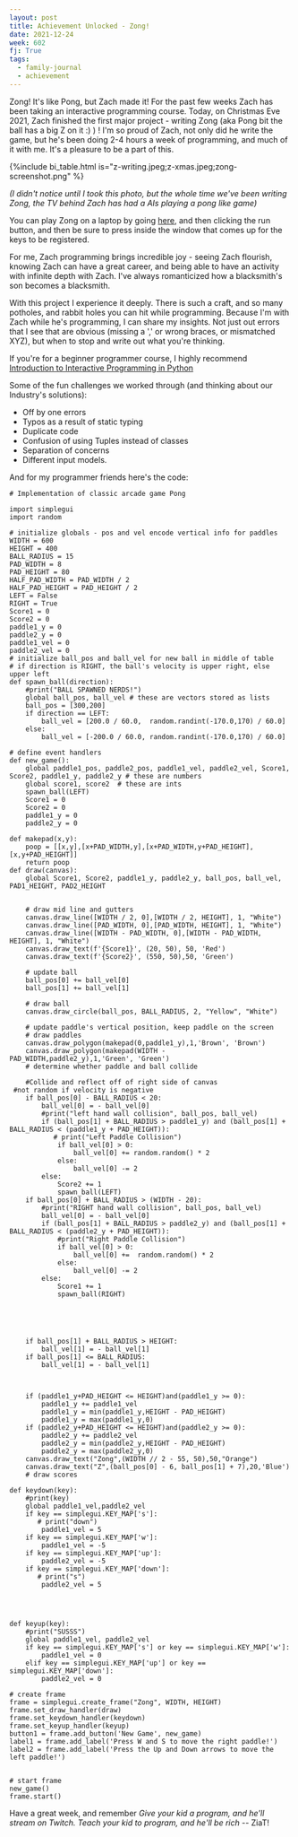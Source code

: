 ```yaml
---
layout: post
title: Achievement Unlocked - Zong!
date: 2021-12-24
week: 602
fj: True
tags:
  - family-journal
  - achievement
---
```


Zong! It's like Pong, but Zach made it! For the past few weeks Zach has been taking an interactive programming course. Today, on Christmas Eve 2021, Zach finished the first major project - writing Zong (aka Pong bit the ball has a big Z on it :) ) ! I'm so proud of Zach, not only did he write the game, but he's been doing 2-4 hours a week of programming, and much of it with me. It's a pleasure to be a part of this.

{%include bi_table.html is="z-writing.jpeg;z-xmas.jpeg;zong-screenshot.png" %}

_(I didn't notice until I took this photo, but the whole time we've been writing Zong, the TV behind Zach has had a AIs playing a pong like game)_

You can play Zong on a laptop by going [here](https://py3.codeskulptor.org/#user306_xRyyWRzdMJRWxln.py), and then clicking the run button, and then be sure to press inside the window that comes up for the keys to be registered.

For me, Zach programming brings incredible joy - seeing Zach flourish, knowing Zach can have a great career, and being able to have an activity with infinite depth with Zach. I've always romanticized how a blacksmith's son becomes a blacksmith.

With this project I experience it deeply. There is such a craft, and so many potholes, and rabbit holes you can hit while programming. Because I'm with Zach while he's programming, I can share my insights. Not just out errors that I see that are obvious (missing a ',' or wrong braces, or mismatched XYZ), but when to stop and write out what you're thinking.

If you're for a beginner programmer course, I highly recommend [Introduction to Interactive Programming in Python](https://www.coursera.org/learn/interactive-python-1)

Some of the fun challenges we worked through (and thinking about our Industry's solutions):

- Off by one errors
- Typos as a result of static typing
- Duplicate code
- Confusion of using Tuples instead of classes
- Separation of concerns
- Different input models.

And for my programmer friends here's the code:

<link rel="stylesheet"
      href="//cdnjs.cloudflare.com/ajax/libs/highlight.js/11.3.1/styles/default.min.css">
<script src="//cdnjs.cloudflare.com/ajax/libs/highlight.js/11.3.1/highlight.min.js"></script>
<script>hljs.highlightAll();</script>

<pre><code class="language-python"># Implementation of classic arcade game Pong

import simplegui
import random

# initialize globals - pos and vel encode vertical info for paddles
WIDTH = 600
HEIGHT = 400
BALL_RADIUS = 15
PAD_WIDTH = 8
PAD_HEIGHT = 80
HALF_PAD_WIDTH = PAD_WIDTH / 2
HALF_PAD_HEIGHT = PAD_HEIGHT / 2
LEFT = False
RIGHT = True
Score1 = 0
Score2 = 0
paddle1_y = 0
paddle2_y = 0
paddle1_vel = 0
paddle2_vel = 0
# initialize ball_pos and ball_vel for new ball in middle of table
# if direction is RIGHT, the ball's velocity is upper right, else upper left
def spawn_ball(direction):
    #print("BALL SPAWNED NERDS!")
    global ball_pos, ball_vel # these are vectors stored as lists
    ball_pos = [300,200]
    if direction == LEFT:
        ball_vel = [200.0 / 60.0,  random.randint(-170.0,170) / 60.0]
    else:
        ball_vel = [-200.0 / 60.0, random.randint(-170.0,170) / 60.0]

# define event handlers
def new_game():
    global paddle1_pos, paddle2_pos, paddle1_vel, paddle2_vel, Score1, Score2, paddle1_y, paddle2_y # these are numbers
    global score1, score2  # these are ints
    spawn_ball(LEFT)
    Score1 = 0
    Score2 = 0
    paddle1_y = 0
    paddle2_y = 0

def makepad(x,y):
    poop = [[x,y],[x+PAD_WIDTH,y],[x+PAD_WIDTH,y+PAD_HEIGHT],[x,y+PAD_HEIGHT]]
    return poop
def draw(canvas):
    global Score1, Score2, paddle1_y, paddle2_y, ball_pos, ball_vel, PAD1_HEIGHT, PAD2_HEIGHT


    # draw mid line and gutters
    canvas.draw_line([WIDTH / 2, 0],[WIDTH / 2, HEIGHT], 1, "White")
    canvas.draw_line([PAD_WIDTH, 0],[PAD_WIDTH, HEIGHT], 1, "White")
    canvas.draw_line([WIDTH - PAD_WIDTH, 0],[WIDTH - PAD_WIDTH, HEIGHT], 1, "White")
    canvas.draw_text(f'{Score1}', (20, 50), 50, 'Red')
    canvas.draw_text(f'{Score2}', (550, 50),50, 'Green')

    # update ball
    ball_pos[0] += ball_vel[0]
    ball_pos[1] += ball_vel[1]

    # draw ball
    canvas.draw_circle(ball_pos, BALL_RADIUS, 2, "Yellow", "White")

    # update paddle's vertical position, keep paddle on the screen
    # draw paddles
    canvas.draw_polygon(makepad(0,paddle1_y),1,'Brown', 'Brown')
    canvas.draw_polygon(makepad(WIDTH - PAD_WIDTH,paddle2_y),1,'Green', 'Green')
    # determine whether paddle and ball collide

    #Collide and reflect off of right side of canvas
 #not random if velocity is negative
    if ball_pos[0] - BALL_RADIUS < 20:
        ball_vel[0] = - ball_vel[0]
        #print("left hand wall collision", ball_pos, ball_vel)
        if (ball_pos[1] + BALL_RADIUS > paddle1_y) and (ball_pos[1] + BALL_RADIUS < (paddle1_y + PAD_HEIGHT)):
           # print("Left Paddle Collision")
            if ball_vel[0] > 0:
                ball_vel[0] += random.random() * 2
            else:
                ball_vel[0] -= 2
        else:
            Score2 += 1
            spawn_ball(LEFT)
    if ball_pos[0] + BALL_RADIUS > (WIDTH - 20):
        #print("RIGHT hand wall collision", ball_pos, ball_vel)
        ball_vel[0] = - ball_vel[0]
        if (ball_pos[1] + BALL_RADIUS > paddle2_y) and (ball_pos[1] + BALL_RADIUS < (paddle2_y + PAD_HEIGHT)):
            #print("Right Paddle Collision")
            if ball_vel[0] > 0:
                ball_vel[0] +=  random.random() * 2
            else:
                ball_vel[0] -= 2
        else:
            Score1 += 1
            spawn_ball(RIGHT)





    if ball_pos[1] + BALL_RADIUS > HEIGHT:
        ball_vel[1] = - ball_vel[1]
    if ball_pos[1] <= BALL_RADIUS:
        ball_vel[1] = - ball_vel[1]



    if (paddle1_y+PAD_HEIGHT <= HEIGHT)and(paddle1_y >= 0):
        paddle1_y += paddle1_vel
        paddle1_y = min(paddle1_y,HEIGHT - PAD_HEIGHT)
        paddle1_y = max(paddle1_y,0)
    if (paddle2_y+PAD_HEIGHT <= HEIGHT)and(paddle2_y >= 0):
        paddle2_y += paddle2_vel
        paddle2_y = min(paddle2_y,HEIGHT - PAD_HEIGHT)
        paddle2_y = max(paddle2_y,0)
    canvas.draw_text("Zong",(WIDTH // 2 - 55, 50),50,"Orange")
    canvas.draw_text("Z",(ball_pos[0] - 6, ball_pos[1] + 7),20,'Blue')
    # draw scores

def keydown(key):
    #print(key)
    global paddle1_vel,paddle2_vel
    if key == simplegui.KEY_MAP['s']:
       # print("down")
        paddle1_vel = 5
    if key == simplegui.KEY_MAP['w']:
        paddle1_vel = -5
    if key == simplegui.KEY_MAP['up']:
        paddle2_vel = -5
    if key == simplegui.KEY_MAP['down']:
       # print("s")
        paddle2_vel = 5




def keyup(key):
    #print("SUSSS")
    global paddle1_vel, paddle2_vel
    if key == simplegui.KEY_MAP['s'] or key == simplegui.KEY_MAP['w']:
        paddle1_vel = 0
    elif key == simplegui.KEY_MAP['up'] or key == simplegui.KEY_MAP['down']:
        paddle2_vel = 0

# create frame
frame = simplegui.create_frame("Zong", WIDTH, HEIGHT)
frame.set_draw_handler(draw)
frame.set_keydown_handler(keydown)
frame.set_keyup_handler(keyup)
button1 = frame.add_button('New Game', new_game)
label1 = frame.add_label('Press W and S to move the right paddle!')
label2 = frame.add_label('Press the Up and Down arrows to move the left paddle!')


# start frame
new_game()
frame.start()</code></pre>

Have a great week, and remember _Give your kid a program, and he'll stream on Twitch. Teach your kid to program, and he'll be rich_ -- ZiaT!
